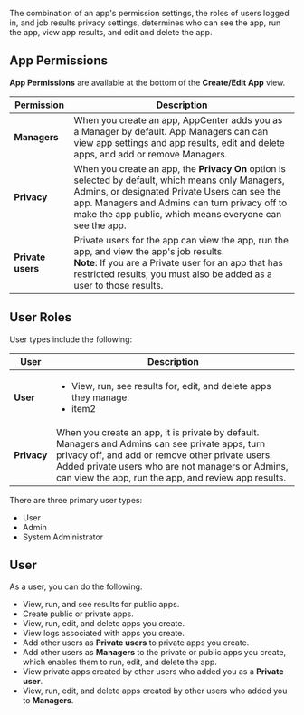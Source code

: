 
The combination of an app's permission settings, the roles of users logged in, and job results privacy settings, determines who can see the app, run the app, view app results, and edit and delete the app. 

## App Permissions

**App Permissions** are available at the bottom of the **Create/Edit App** view.

| Permission  | Description |
| ------------- | ------------- |
| **Managers**  | When you create an app, AppCenter adds you as a Manager by default. App Managers can can view app settings and app results, edit and delete apps, and add or remove Managers.|
| **Privacy**  | When you create an app, the **Privacy On** option is selected by default, which means only Managers, Admins, or designated Private Users can see the app. Managers and Admins can turn privacy off to make the app public, which means everyone can see the app. |
| **Private users**  | Private users for the app can view the app, run the app, and view the app's job results. <br> **Note**: If you are a Private user for an app that has restricted results, you must also be added as a user to those results.|

## User Roles

User types include the following:

| User  | Description |
| ------------- | ------------- |
| **User** | <ul><li>View, run, see results for, edit, and delete apps they manage.</li><li>item2</li></ul>|
| **Privacy**  | When you create an app, it is private by default. Managers and Admins can see private apps, turn privacy off, and  add or remove other private users. Added private users who are not managers or Admins, can view the app, run the app, and review app results.

There are three primary user types:

* User
* Admin
* System Administrator

## User

As a user, you can do the following:
* View, run, and see results for public apps.
* Create public or private apps.
* View, run, edit, and delete apps you create. 
* View logs associated with apps you create. 
* Add other users as **Private users** to private apps you create.
* Add other users as **Managers** to the private or public apps you create, which enables them to run, edit, and delete the app.
* View private apps created by other users who added you as a **Private user**.
* View, run, edit, and delete apps created by other users who added you to **Managers**.
